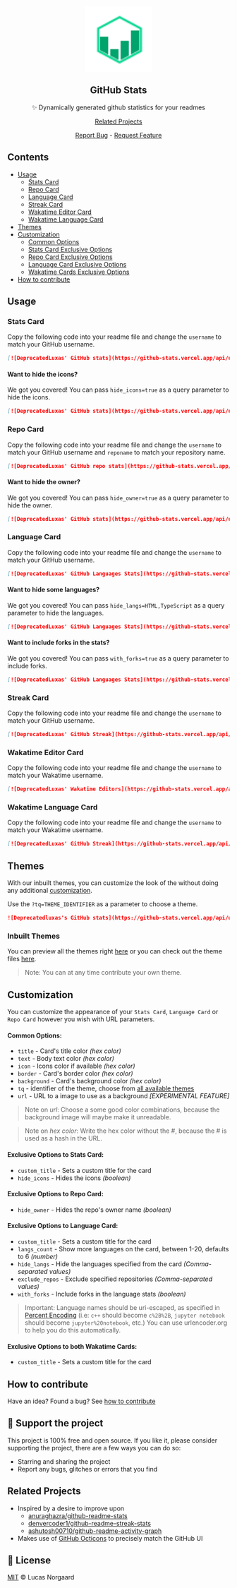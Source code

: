 <p align="center">
 <img width="150px" src="docs/logo.svg" align="center" alt="GitHub Stats" />

 <h2 align="center">GitHub Stats</h2>
 <p align="center">✨ Dynamically generated github statistics for your readmes</p>
 <p align="center"><a href="#related-projects">Related Projects</a></p>
</p>

  <p align="center">
    <a href="https://github.com/deprecatedluxas/github-stats/issues/new/choose">Report Bug</a>
    -
    <a href="https://github.com/deprecatedluxas/github-stats/issues/new/choose">Request Feature</a>
  </p>
  
</p>

## Contents

-   [Usage](#usage)
    -   [Stats Card](#stats-card)
    -   [Repo Card](#repo-card)
    -   [Language Card](#language-card)
    -   [Streak Card](#streak-card)
    -   [Wakatime Editor Card](#wakatime-editor-card)
    -   [Wakatime Language Card](#wakatime-language-card)
-   [Themes](#themes)
-   [Customization](#customization)
    -   [Common Options](#common-options)
    -   [Stats Card Exclusive Options](#exclusive-options-to-stats-card)
    -   [Repo Card Exclusive Options](#exclusive-options-to-repo-card)
    -   [Language Card Exclusive Options](#exclusive-options-to-language-card)
    -   [Wakatime Cards Exclusive Options](#exclusive-options-to-both-wakatime-cards)
-   [How to contribute](#how-to-contribute)

## Usage

### Stats Card

Copy the following code into your readme file and change the `username` to match your GitHub username.

```md
[![DeprecatedLuxas' GitHub stats](https://github-stats.vercel.app/api/user/username)](https://github.com/deprecatedluxas/github-stats)
```

#### Want to hide the icons?

We got you covered! You can pass `hide_icons=true` as a query parameter to hide the icons.

```md
[![DeprecatedLuxas' GitHub stats](https://github-stats.vercel.app/api/user/username?hide_icons=true)](https://github.com/deprecatedluxas/github-stats)
```

### Repo Card

Copy the following code into your readme file and change the `username` to match your GitHub username and `reponame` to match your repository name.

```md
[![DeprecatedLuxas' GitHub repo stats](https://github-stats.vercel.app/api/user/username/repo/reponame)](https://github.com/deprecatedluxas/github-stats)
```

#### Want to hide the owner?

We got you covered! You can pass `hide_owner=true` as a query parameter to hide the owner.

```md
[![DeprecatedLuxas' GitHub stats](https://github-stats.vercel.app/api/user/username?hide_owner=true)](https://github.com/deprecatedluxas/github-stats)
```

### Language Card

Copy the following code into your readme file and change the `username` to match your GitHub username.

```md
[![DeprecatedLuxas' GitHub Languages Stats](https://github-stats.vercel.app/api/user/username/langs)](https://github.com/deprecatedluxas/github-stats)
```

#### Want to hide some languages?

We got you covered! You can pass `hide_langs=HTML,TypeScript` as a query parameter to hide the languages.

```md
[![DeprecatedLuxas' GitHub Languages Stats](https://github-stats.vercel.app/api/user/username?hide_langs=HTML,TypeScript)](https://github.com/deprecatedluxas/github-stats)
```

#### Want to include forks in the stats?

We got you covered! You can pass `with_forks=true` as a query parameter to include forks.

```md
[![DeprecatedLuxas' GitHub Languages Stats](https://github-stats.vercel.app/api/user/username?with_forks=true)](https://github.com/deprecatedluxas/github-stats)
```

### Streak Card

Copy the following code into your readme file and change the `username` to match your GitHub username.

```md
[![DeprecatedLuxas' GitHub Streak](https://github-stats.vercel.app/api/user/username/streak)](https://github.com/deprecatedluxas/github-stats)
```


### Wakatime Editor Card

Copy the following code into your readme file and change the `username` to match your Wakatime username.

```md
[![DeprecatedLuxas' Wakatime Editors](https://github-stats.vercel.app/api/user/username/wakatime/editor)](https://github.com/deprecatedluxas/github-stats)
```


### Wakatime Language Card

Copy the following code into your readme file and change the `username` to match your Wakatime username.

```md
[![DeprecatedLuxas' GitHub Streak](https://github-stats.vercel.app/api/user/username/wakatime/langs)](https://github.com/deprecatedluxas/github-stats)
```

## Themes

With our inbuilt themes, you can customize the look of the without doing any additional [customization](#customization).

Use the `?tq=THEME_IDENTIFIER` as a parameter to choose a theme.

```md
![Deprecatedluxas's GitHub stats](https://github-stats.vercel.app/api/user/deprecatedluxas?tq=THEME_DRACULA)
```

### Inbuilt Themes

You can preview all the themes right [here](./themes/README.md) or you can check out the theme files [here](./themes/).

> Note: You can at any time contribute your own theme.

## Customization

You can customize the appearance of your `Stats Card`, `Language Card` or `Repo Card` however you wish with URL parameters.

#### Common Options:

-   `title` - Card's title color _(hex color)_
-   `text` - Body text color _(hex color)_
-   `icon` - Icons color if available _(hex color)_
-   `border` - Card's border color _(hex color)_
-   `background` - Card's background color _(hex color)_
-   `tq` - identifier of the theme, choose from [all available themes](./themes/README.md)
-   `url` - URL to a image to use as a background _[EXPERIMENTAL FEATURE]_

> Note on _url_: Choose a some good color combinations, because the background image will maybe make it unreadable.

> Note on _hex color_: Write the hex color without the #, because the # is used as a hash in the URL.

#### Exclusive Options to Stats Card:

-   `custom_title` - Sets a custom title for the card
-   `hide_icons` - Hides the icons _(boolean)_

#### Exclusive Options to Repo Card:

-   `hide_owner` - Hides the repo's owner name _(boolean)_

#### Exclusive Options to Language Card:

-   `custom_title` - Sets a custom title for the card
-   `langs_count` - Show more languages on the card, between 1-20, defaults to 6 _(number)_
-   `hide_langs` - Hide the languages specified from the card _(Comma-separated values)_
-   `exclude_repos` - Exclude specified repositories _(Comma-separated values)_
-   `with_forks` - Include forks in the language stats _(boolean)_

> Important: Language names should be uri-escaped, as specified in [Percent Encoding](https://en.wikipedia.org/wiki/Percent-encoding) (i.e: `c++` should become `c%2B%2B`, `jupyter notebook` should become `jupyter%20notebook`, etc.) You can use urlencoder.org to help you do this automatically.

#### Exclusive Options to both Wakatime Cards:

-   `custom_title` - Sets a custom title for the card

## How to contribute

Have an idea? Found a bug? See [how to contribute](CONTRIBUTING.md)

## :purple_heart: Support the project

This project is 100% free and open source. If you like it, please consider supporting the project, there are a few ways you can do so:

-   Starring and sharing the project
-   Report any bugs, glitches or errors that you find

## Related Projects

-   Inspired by a desire to improve upon
    -   [anuraghazra/github-readme-stats](https://github.com/anuraghazra/github-readme-stats)
    -   [denvercoder1/github-readme-streak-stats](https://github.com/DenverCoder1/github-readme-streak-stats)
    -   [ashutosh00710/github-readme-activity-graph](https://github.com/Ashutosh00710/github-readme-activity-graph)
-   Makes use of [GitHub Octicons](https://primer.style/octicons/) to precisely
    match the GitHub UI

## :scroll: License

[MIT](LICENSE) © Lucas Norgaard
